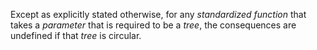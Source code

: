  



Except as explicitly stated otherwise, for any *standardized function* that takes a *parameter* that is required to be a *tree*, the consequences are undefined if that *tree* is circular. 







 



 



